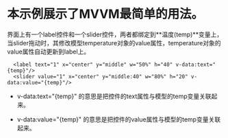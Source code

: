# 本示例展示了MVVM最简单的用法。

界面上有一个label控件和一个slider控件，两者都绑定到**温度(temp)**变量上，当slider拖动时，其修改模型temperature对象的value属性，temperature对象的value属性自动更新到label上。

```
  <label text="1" x="center" y="middle" w="50%" h="40" v-data:text="{temp}"/>
  <slider value="1" x="center" y="middle:40" w="80%" h="20" v-data:value="{temp}"/>
```

* v-data:text="{temp}" 的意思是把控件的text属性与模型的temp变量关联起来。

* v-data:value="{temp}" 的意思是把控件的value属性与模型的temp变量关联起来。



